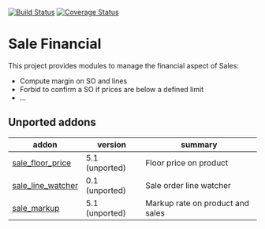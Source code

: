 [![Build Status](https://travis-ci.org/OCA/sale-financial.svg?branch=9.0)](https://travis-ci.org/OCA/sale-financial)
[![Coverage Status](https://coveralls.io/repos/OCA/sale-financial/badge.png?branch=9.0)](https://coveralls.io/r/OCA/sale-financial?branch=9.0)

Sale Financial
==============


This project provides modules to manage the financial aspect of Sales:

- Compute margin on SO and lines
- Forbid to confirm a SO if prices are below a defined limit
- ...

[//]: # (addons)
Unported addons
---------------
addon | version | summary
--- | --- | ---
[sale_floor_price](sale_floor_price/) | 5.1 (unported) | Floor price on product
[sale_line_watcher](sale_line_watcher/) | 0.1 (unported) | Sale order line watcher
[sale_markup](sale_markup/) | 5.1 (unported) | Markup rate on product and sales

[//]: # (end addons)
